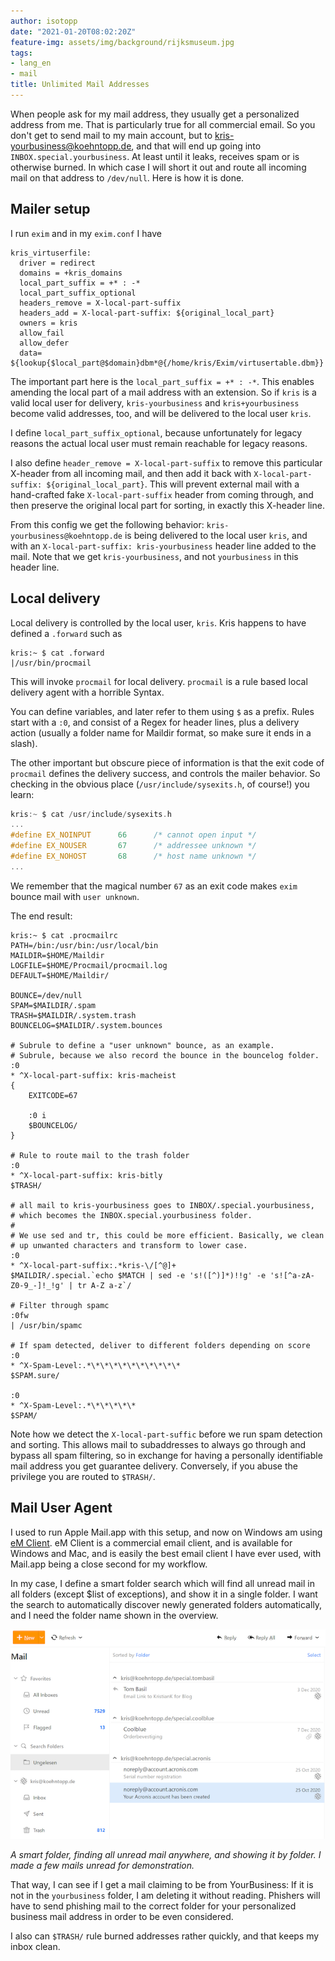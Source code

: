 ```yaml
---
author: isotopp
date: "2021-01-20T08:02:20Z"
feature-img: assets/img/background/rijksmuseum.jpg
tags:
- lang_en
- mail
title: Unlimited Mail Addresses
---
```


When people ask for my mail address, they usually get a personalized address from me. That is particularly true for all commercial email. So you don't get to send mail to my main account, but to kris-yourbusiness@koehntopp.de, and that will end up going into `INBOX.special.yourbusiness`. At least until it leaks, receives spam or is otherwise burned. In which case I will short it out and route all incoming mail on that address to `/dev/null`. Here is how it is done.

## Mailer setup

I run `exim` and in my `exim.conf` I have

```console
kris_virtuserfile:
  driver = redirect
  domains = +kris_domains
  local_part_suffix = +* : -*
  local_part_suffix_optional
  headers_remove = X-local-part-suffix
  headers_add = X-local-part-suffix: ${original_local_part}
  owners = kris
  allow_fail
  allow_defer
  data= ${lookup{$local_part@$domain}dbm*@{/home/kris/Exim/virtusertable.dbm}}
```

The important part here is the `local_part_suffix = +* : -*`. This enables amending the local part of a mail address with an extension. So if `kris` is a valid local user for delivery, `kris-yourbusiness` and `kris+yourbusiness` become valid addresses, too, and will be delivered to the local user `kris`.

I define `local_part_suffix_optional`, because unfortunately for legacy reasons the actual local user must remain reachable for legacy reasons.

I also define `header_remove = X-local-part-suffix` to remove this particular X-header from all incoming mail, and then add it back with `X-local-part-suffix: ${original_local_part}`. This will prevent external mail with a hand-crafted fake `X-local-part-suffix` header from coming through, and then preserve the original local part for sorting, in exactly this X-header line.

From this config we get the following behavior: `kris-yourbusiness@koehntopp.de` is being delivered to the local user `kris`, and with an `X-local-part-suffix: kris-yourbusiness` header line added to the mail. Note that we get `kris-yourbusiness`, and not `yourbusiness` in this header line.

## Local delivery

Local delivery is controlled by the local user, `kris`. Kris happens to have defined a `.forward` such as

```console
kris:~ $ cat .forward
|/usr/bin/procmail
```

This will invoke `procmail` for local delivery. `procmail` is a rule based local delivery agent with a horrible Syntax.

You can define variables, and later refer to them using `$` as a prefix. Rules start with a `:0`, and consist of a Regex for header lines, plus a delivery action (usually a folder name for Maildir format, so make sure it ends in a slash).

The other important but obscure piece of information is that the exit code of `procmail` defines the delivery success, and controls the mailer behavior. So checking in the obvious place (`/usr/include/sysexits.h`, of course!) you learn:

```c
kris:~ $ cat /usr/include/sysexits.h
...
#define EX_NOINPUT      66      /* cannot open input */
#define EX_NOUSER       67      /* addressee unknown */
#define EX_NOHOST       68      /* host name unknown */
...
```

We remember that the magical number `67` as an exit code makes `exim` bounce mail with `user unknown`.

The end result:

```console
kris:~ $ cat .procmailrc
PATH=/bin:/usr/bin:/usr/local/bin
MAILDIR=$HOME/Maildir
LOGFILE=$HOME/Procmail/procmail.log
DEFAULT=$HOME/Maildir/

BOUNCE=/dev/null
SPAM=$MAILDIR/.spam
TRASH=$MAILDIR/.system.trash
BOUNCELOG=$MAILDIR/.system.bounces

# Subrule to define a "user unknown" bounce, as an example.
# Subrule, because we also record the bounce in the bouncelog folder.
:0
* ^X-local-part-suffix: kris-macheist
{
    EXITCODE=67

    :0 i
    $BOUNCELOG/
}

# Rule to route mail to the trash folder
:0
* ^X-local-part-suffix: kris-bitly
$TRASH/

# all mail to kris-yourbusiness goes to INBOX/.special.yourbusiness,
# which becomes the INBOX.special.yourbusiness folder.
#
# We use sed and tr, this could be more efficient. Basically, we clean
# up unwanted characters and transform to lower case.
:0
* ^X-local-part-suffix:.*kris-\/[^@]+
$MAILDIR/.special.`echo $MATCH | sed -e 's!([^)]*)!!g' -e 's![^a-zA-Z0-9_-]!_!g' | tr A-Z a-z`/

# Filter through spamc
:0fw
| /usr/bin/spamc

# If spam detected, deliver to different folders depending on score
:0
* ^X-Spam-Level:.*\*\*\*\*\*\*\*\*\*\*
$SPAM.sure/

:0
* ^X-Spam-Level:.*\*\*\*\*\*
$SPAM/
```

Note how we detect the `X-local-part-suffic` before we run spam detection and sorting. This allows mail to subaddresses to always go through and bypass all spam filtering, so in exchange for having a personally identifiable mail address you get guarantee delivery. Conversely, if you abuse the privilege you are routed to `$TRASH/`.

## Mail User Agent

I used to run Apple Mail.app with this setup, and now on Windows am using [eM Client](https://www.emclient.com/). eM Client is a commercial email client, and is available for Windows and Mac, and is easily the best email client I have ever used, with Mail.app being a close second for my workflow.

In my case, I define a smart folder search which will find all unread mail in all folders (except $list of exceptions), and show it in a single folder. I want the search to automatically discover newly generated folders automatically, and I need the folder name shown in the overview.

![](/uploads/2021/01/emclient.png)

*A smart folder, finding all unread mail anywhere, and showing it by folder. I made a few mails unread for demonstration.*

That way, I can see if I get a mail claiming to be from YourBusiness: If it is not in the `yourbusiness` folder, I am deleting it without reading. Phishers will have to send phishing mail to the correct folder for your personalized business mail address in order to be even considered.

I also can `$TRASH/` rule burned addresses rather quickly, and that keeps my inbox clean.

